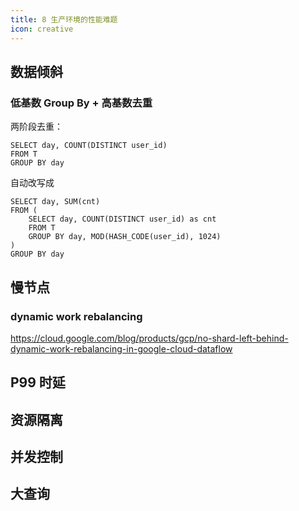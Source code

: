 ```yaml
---
title: 8 生产环境的性能难题
icon: creative
---
```


## 数据倾斜

### 低基数 Group By + 高基数去重
两阶段去重：

```
SELECT day, COUNT(DISTINCT user_id)
FROM T
GROUP BY day
```

自动改写成

```
SELECT day, SUM(cnt)
FROM (
    SELECT day, COUNT(DISTINCT user_id) as cnt
    FROM T
    GROUP BY day, MOD(HASH_CODE(user_id), 1024)
)
GROUP BY day
```

## 慢节点

### dynamic work rebalancing

<https://cloud.google.com/blog/products/gcp/no-shard-left-behind-dynamic-work-rebalancing-in-google-cloud-dataflow>

## P99 时延

## 资源隔离

## 并发控制

## 大查询